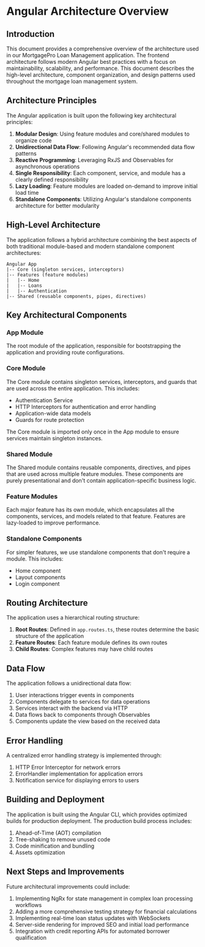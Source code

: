 # Angular Architecture Overview

## Introduction

This document provides a comprehensive overview of the architecture used in our MortgagePro Loan Management application. The frontend architecture follows modern Angular best practices with a focus on maintainability, scalability, and performance. This document describes the high-level architecture, component organization, and design patterns used throughout the mortgage loan management system.

## Architecture Principles

The Angular application is built upon the following key architectural principles:

1. **Modular Design**: Using feature modules and core/shared modules to organize code
2. **Unidirectional Data Flow**: Following Angular's recommended data flow patterns
3. **Reactive Programming**: Leveraging RxJS and Observables for asynchronous operations
4. **Single Responsibility**: Each component, service, and module has a clearly defined responsibility
5. **Lazy Loading**: Feature modules are loaded on-demand to improve initial load time
6. **Standalone Components**: Utilizing Angular's standalone components architecture for better modularity

## High-Level Architecture

The application follows a hybrid architecture combining the best aspects of both traditional module-based and modern standalone component architectures:

```text
Angular App
|-- Core (singleton services, interceptors)
|-- Features (feature modules)
|   |-- Home
|   |-- Loans
|   |-- Authentication
|-- Shared (reusable components, pipes, directives)
```

## Key Architectural Components

### App Module

The root module of the application, responsible for bootstrapping the application and providing route configurations.

### Core Module

The Core module contains singleton services, interceptors, and guards that are used across the entire application. This includes:

- Authentication Service
- HTTP Interceptors for authentication and error handling
- Application-wide data models
- Guards for route protection

The Core module is imported only once in the App module to ensure services maintain singleton instances.

### Shared Module

The Shared module contains reusable components, directives, and pipes that are used across multiple feature modules. These components are purely presentational and don't contain application-specific business logic.

### Feature Modules

Each major feature has its own module, which encapsulates all the components, services, and models related to that feature. Features are lazy-loaded to improve performance.

### Standalone Components

For simpler features, we use standalone components that don't require a module. This includes:

- Home component
- Layout components
- Login component

## Routing Architecture

The application uses a hierarchical routing structure:

1. **Root Routes**: Defined in `app.routes.ts`, these routes determine the basic structure of the application
2. **Feature Routes**: Each feature module defines its own routes
3. **Child Routes**: Complex features may have child routes

## Data Flow

The application follows a unidirectional data flow:

1. User interactions trigger events in components
2. Components delegate to services for data operations
3. Services interact with the backend via HTTP
4. Data flows back to components through Observables
5. Components update the view based on the received data

## Error Handling

A centralized error handling strategy is implemented through:

1. HTTP Error Interceptor for network errors
2. ErrorHandler implementation for application errors
3. Notification service for displaying errors to users

## Building and Deployment

The application is built using the Angular CLI, which provides optimized builds for production deployment. The production build process includes:

1. Ahead-of-Time (AOT) compilation
2. Tree-shaking to remove unused code
3. Code minification and bundling
4. Assets optimization

## Next Steps and Improvements

Future architectural improvements could include:

1. Implementing NgRx for state management in complex loan processing workflows
2. Adding a more comprehensive testing strategy for financial calculations
3. Implementing real-time loan status updates with WebSockets
4. Server-side rendering for improved SEO and initial load performance
5. Integration with credit reporting APIs for automated borrower qualification
